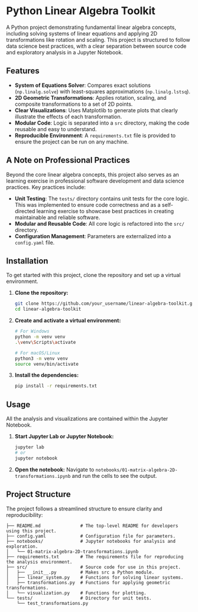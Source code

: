 # Python Linear Algebra Toolkit

A Python project demonstrating fundamental linear algebra concepts, including solving systems of linear equations and applying 2D transformations like rotation and scaling. This project is structured to follow data science best practices, with a clear separation between source code and exploratory analysis in a Jupyter Notebook.

## Features

- **System of Equations Solver**: Compares exact solutions (`np.linalg.solve`) with least-squares approximations (`np.linalg.lstsq`).
- **2D Geometric Transformations**: Applies rotation, scaling, and composite transformations to a set of 2D points.
- **Clear Visualizations**: Uses Matplotlib to generate plots that clearly illustrate the effects of each transformation.
- **Modular Code**: Logic is separated into a `src` directory, making the code reusable and easy to understand.
- **Reproducible Environment**: A `requirements.txt` file is provided to ensure the project can be run on any machine.

## A Note on Professional Practices

Beyond the core linear algebra concepts, this project also serves as an learning exercise in professional software development and data science practices. Key practices include:

-   **Unit Testing**: The `tests/` directory contains unit tests for the core logic. This was implemented to ensure code correctness and as a self-directed learning exercise to showcase best practices in creating maintainable and reliable software.
-   **Modular and Reusable Code**: All core logic is refactored into the `src/` directory.
-   **Configuration Management**: Parameters are externalized into a `config.yaml` file.

## Installation

To get started with this project, clone the repository and set up a virtual environment.

1.  **Clone the repository:**
    ```bash
    git clone https://github.com/your_username/linear-algebra-toolkit.git
    cd linear-algebra-toolkit
    ```

2.  **Create and activate a virtual environment:**
    ```bash
    # For Windows
    python -m venv venv
    .\venv\Scripts\activate

    # For macOS/Linux
    python3 -m venv venv
    source venv/bin/activate
    ```

3.  **Install the dependencies:**
    ```bash
    pip install -r requirements.txt
    ```

## Usage

All the analysis and visualizations are contained within the Jupyter Notebook.

1.  **Start Jupyter Lab or Jupyter Notebook:**
    ```bash
    jupyter lab
    # or
    jupyter notebook
    ```

2.  **Open the notebook:**
    Navigate to `notebooks/01-matrix-algebra-2D-transformations.ipynb` and run the cells to see the output.

## Project Structure

The project follows a streamlined structure to ensure clarity and reproducibility:

```
├── README.md               # The top-level README for developers using this project.
├── config.yaml             # Configuration file for parameters.
├── notebooks/              # Jupyter notebooks for analysis and exploration.
│   └── 01-matrix-algebra-2D-transformations.ipynb
├── requirements.txt        # The requirements file for reproducing the analysis environment.
├── src/                    # Source code for use in this project.
│   ├── __init__.py         # Makes src a Python module.
│   ├── linear_system.py    # Functions for solving linear systems.
│   ├── transformations.py  # Functions for applying geometric transformations.
│   └── visualization.py    # Functions for plotting.
└── tests/                  # Directory for unit tests.
    └── test_transformations.py
```
